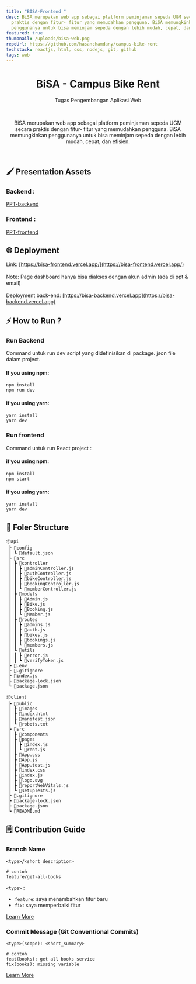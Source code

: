 ```yaml
---
title: "BISA-Frontend "
desc: BiSA merupakan web app sebagai platform peminjaman sepeda UGM secara
  praktis dengan fitur- fitur yang memudahkan pengguna. BiSA memungkinkan
  penggunanya untuk bisa meminjam sepeda dengan lebih mudah, cepat, dan efisien.
featured: true
thumbnail: /uploads/bisa-web.png
repoUrl: https://github.com/hasanchamdany/campus-bike-rent
techstack: reactjs, html, css, nodejs, git, github
tags: web
---
```

<h1 align="center">
  BiSA - Campus Bike Rent
</h1>

<p align="center">Tugas Pengembangan Aplikasi Web</p><br>
<p align="center">BiSA merupakan web app sebagai platform peminjaman sepeda UGM secara praktis dengan fitur- fitur yang memudahkan pengguna. BiSA memungkinkan penggunanya untuk bisa meminjam sepeda dengan lebih mudah, cepat, dan efisien.</p><br>


## 🖌️ Presentation Assets 
### Backend :
[PPT-backend](https://www.canva.com/design/DAFNzGW_Ies/VAiDC0x36AfbPneCubN9gQ/view?utm_content=DAFNzGW_Ies&utm_campaign=designshare&utm_medium=link2&utm_source=sharebutton)
### Frontend :
[PPT-frontend](https://www.canva.com/design/DAFSHcR5N8s/hdjSd_qLRkWLqRMc6kpfMQ/view?utm_content=DAFSHcR5N8s&utm_campaign=designshare&utm_medium=link&utm_source=homepage_design_menu)

## 🌐 Deployment 
Link: [https://bisa-frontend.vercel.app/](https://bisa-frontend.vercel.app/)
<br><br> Note: Page dashboard hanya bisa diakses dengan akun admin (ada di ppt & email)
<br><br> Deployment back-end: [https://bisa-backend.vercel.app](https://bisa-backend.vercel.app)


## ⚡ How to Run ?
### Run Backend
Command untuk run dev script yang didefinisikan di package. json file dalam project.
#### If you using npm:
```
npm install
npm run dev
```
#### if you using yarn:
```
yarn install
yarn dev
```
### Run frontend
Command untuk run React project :
#### if you using npm:
```
npm install
npm start
```
#### if you using yarn:
```
yarn install
yarn dev
```

## 📁 Foler Structure
```
📦api
 ┣ 📂config
 ┃ ┗ 📜default.json
 ┣ 📂src
 ┃ ┣ 📂controller
 ┃ ┃ ┣ 📜adminController.js
 ┃ ┃ ┣ 📜authController.js
 ┃ ┃ ┣ 📜bikeController.js
 ┃ ┃ ┣ 📜bookingController.js
 ┃ ┃ ┗ 📜memberController.js
 ┃ ┣ 📂models
 ┃ ┃ ┣ 📜Admin.js
 ┃ ┃ ┣ 📜Bike.js
 ┃ ┃ ┣ 📜Booking.js
 ┃ ┃ ┗ 📜Member.js
 ┃ ┣ 📂routes
 ┃ ┃ ┣ 📜admins.js
 ┃ ┃ ┣ 📜auth.js
 ┃ ┃ ┣ 📜bikes.js
 ┃ ┃ ┣ 📜bookings.js
 ┃ ┃ ┗ 📜members.js
 ┃ ┗ 📂utils
 ┃ ┃ ┣ 📜error.js
 ┃ ┃ ┗ 📜verifyToken.js
 ┣ 📜.env
 ┣ 📜.gitignore
 ┣ 📜index.js
 ┣ 📜package-lock.json
 ┗ 📜package.json

📦client
 ┣ 📂public
 ┃ ┣ 📂images
 ┃ ┣ 📜index.html
 ┃ ┣ 📜manifest.json
 ┃ ┗ 📜robots.txt
 ┣ 📂src
 ┃ ┣ 📂components
 ┃ ┣ 📂pages
 ┃ ┃ ┣ 📜index.js
 ┃ ┃ ┗ 📜rent.js
 ┃ ┣ 📜App.css
 ┃ ┣ 📜App.js
 ┃ ┣ 📜App.test.js
 ┃ ┣ 📜index.css
 ┃ ┣ 📜index.js
 ┃ ┣ 📜logo.svg
 ┃ ┣ 📜reportWebVitals.js
 ┃ ┗ 📜setupTests.js
 ┣ 📜.gitignore
 ┣ 📜package-lock.json
 ┣ 📜package.json
 ┗ 📜README.md
 ```

## 🗒️ Contribution Guide

### Branch Name

```
<type>/<short_description>

# contoh
feature/get-all-books
```

`<type>` :

- `feature`: saya menambahkan fitur baru
- `fix`: saya memperbaiki fitur

[Learn More](https://nvie.com/posts/a-successful-git-branching-model/)

### Commit Message (Git Conventional Commits)

```
<type>(scope): <short_summary>

# contoh
feat(books): get all books service
fix(books): missing variable
```

[Learn More](https://gist.github.com/joshbuchea/6f47e86d2510bce28f8e7f42ae84c716)

